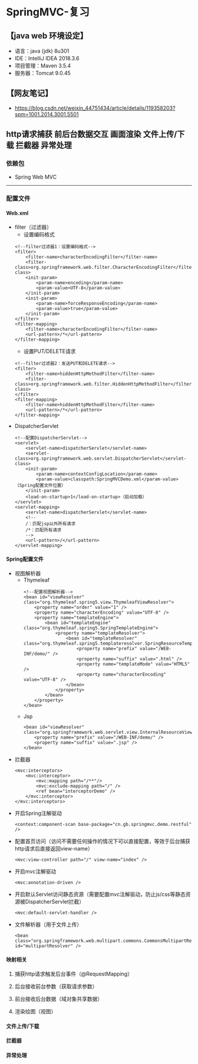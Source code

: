 # SpringMVC-复习
## 【java web 环境设定】
- 语言：java (jdk) 8u301
- IDE：IntelliJ IDEA 2018.3.6
- 项目管理：Maven 3.5.4
- 服务器：Tomcat 9.0.45
## 【网友笔记】
- https://blog.csdn.net/weixin_44751434/article/details/119358203?spm=1001.2014.3001.5501
## http请求捕获 前后台数据交互 画面渲染 文件上传/下载 拦截器 异常处理
### 依赖包
- Spring Web MVC
***
### 配置文件
#### Web.xml
  - filter（过滤器）
    - 设置编码格式
    ```
    <!--filter过滤器1：设置编码格式-->
    <filter>
        <filter-name>characterEncodingFilter</filter-name>
        <filter-class>org.springframework.web.filter.CharacterEncodingFilter</filter-class>
        <init-param>
            <param-name>encoding</param-name>
            <param-value>UTF-8</param-value>
        </init-param>
        <init-param>
            <param-name>forceResponseEncoding</param-name>
            <param-value>true</param-value>
        </init-param>        
    </filter>
    <filter-mapping>
        <filter-name>characterEncodingFilter</filter-name>
        <url-pattern>/*</url-pattern>
    </filter-mapping>
    ```
    - 设置PUT/DELETE请求
    ```
    <!--filter过滤器2：发送PUT和DELETE请求-->
    <filter>
        <filter-name>hiddenHttpMethodFilter</filter-name>
        <filter-class>org.springframework.web.filter.HiddenHttpMethodFilter</filter-class>
    </filter>
    <filter-mapping>
        <filter-name>hiddenHttpMethodFilter</filter-name>
        <url-pattern>/*</url-pattern>
    </filter-mapping>
    ```
  - DispatcherServlet
    ```
    <!--配置DispatcherServlet-->
    <servlet>
        <servlet-name>dispatcherServlet</servlet-name>
        <servlet-class>org.springframework.web.servlet.DispatcherServlet</servlet-class>
        <init-param>
            <param-name>contextConfigLocation</param-name>
            <param-value>classpath:SpringMVCDemo.xml</param-value>（Spring配置文件位置）
        </init-param>
        <load-on-startup>1</load-on-startup>（启动加载）
    </servlet>
    <servlet-mapping>
        <servlet-name>dispatcherServlet</servlet-name>
        <!--
        /：匹配jsp以外所有请求
        /*：匹配所有请求
        -->
        <url-pattern>/</url-pattern>
    </servlet-mapping>
    ```
#### Spring配置文件
  - 视图解析器
    - Thymeleaf
      ```
      <!--配置视图解析器-->
      <bean id="viewResolver" class="org.thymeleaf.spring5.view.ThymeleafViewResolver">
          <property name="order" value="1" />
          <property name="characterEncoding" value="UTF-8" />
          <property name="templateEngine">
              <bean id="templateEngine" class="org.thymeleaf.spring5.SpringTemplateEngine">
                  <property name="templateResolver">
                      <bean id="templateResolver" class="org.thymeleaf.spring5.templateresolver.SpringResourceTemplateResolver">
                          <property name="prefix" value="/WEB-INF/demo/" />
                          <property name="suffix" value=".html" />
                          <property name="templateMode" value="HTML5" />
                          <property name="characterEncoding" value="UTF-8" />
                      </bean>
                  </property>
              </bean>
          </property>
      </bean>
      ```
    - Jsp
      ```
      <bean id="viewResolver" class="org.springframework.web.servlet.view.InternalResourceViewResolver">
          <property name="prefix" value="/WEB-INF/demo/" />
          <property name="suffix" value=".jsp" />
      </bean>
      ```
  - 拦截器
    ```
    <mvc:interceptors>
        <mvc:interceptor>
            <mvc:mapping path="/**"/>
            <mvc:exclude-mapping path="/" />
            <ref bean="interceptorDemo" />
        </mvc:interceptor>
    </mvc:interceptors>
    ```    
  - 开启Spring注解驱动
    ```
    <context:component-scan base-package="cn.gb.springmvc.demo.restful" />
    ```
  - 配置首页访问（访问不需要任何操作的情况下可以直接配置，等效于后台捕获http请求后直接返回view-name）
    ```
    <mvc:view-controller path="/" view-name="index" />
    ```
  - 开启mvc注解驱动
    ```
    <mvc:annotation-driven />
    ```
  - 开启默认Servlet访问静态资源（需要配置mvc注解驱动，防止js/css等静态资源被DispatcherServlet拦截）
    ```
    <mvc:default-servlet-handler />
    ```
  - 文件解析器（用于文件上传）
    ```
    <bean class="org.springframework.web.multipart.commons.CommonsMultipartResolver" id="multipartResolver" />
    ```
#### 映射相关
1. 捕获http请求触发后台事件（@RequestMapping）



2. 后台接收前台参数（获取请求参数）



3. 前台接收后台数据（域对象共享数据）



4. 渲染绘图（视图）



#### 文件上传/下载

#### 拦截器

#### 异常处理

